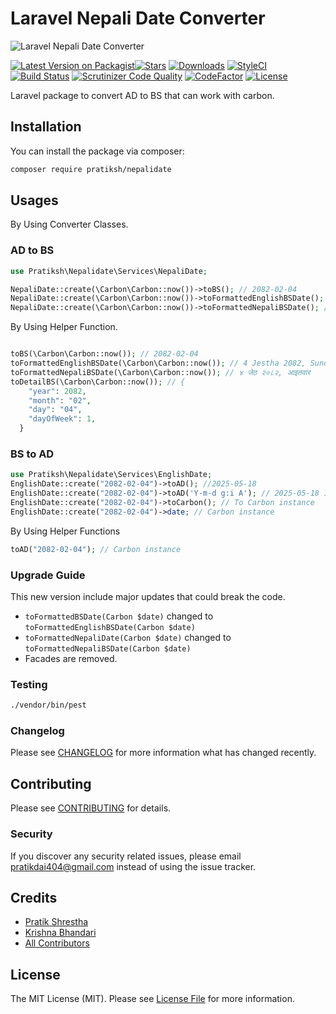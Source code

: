 # Laravel Nepali Date Converter

![Laravel Nepali Date Converter](https://github.com/pratiksh404/nepalidate/blob/main/screenshots/banner.png)

[![Latest Version on Packagist](https://img.shields.io/packagist/v/pratiksh/nepalidate.svg?style=flat-square)](https://packagist.org/packages/pratiksh/nepalidate)[![Stars](https://img.shields.io/github/stars/pratiksh404/nepalidate)](https://github.com/pratiksh404/nepalidate/stargazers) [![Downloads](https://img.shields.io/packagist/dt/pratiksh/nepalidate.svg?style=flat-square)](https://packagist.org/packages/pratiksh/nepalidate) [![StyleCI](https://github.styleci.io/repos/392884287/shield?branch=main)](https://github.styleci.io/repos/392884287?branch=main) [![Build Status](https://scrutinizer-ci.com/g/pratiksh404/nepalidate/badges/build.png?b=main)](https://scrutinizer-ci.com/g/pratiksh404/nepalidate/build-status/main) [![Scrutinizer Code Quality](https://scrutinizer-ci.com/g/pratiksh404/nepalidate/badges/quality-score.png?b=main)](https://scrutinizer-ci.com/g/pratiksh404/nepalidate/?branch=main) [![CodeFactor](https://www.codefactor.io/repository/github/pratiksh404/nepalidate/badge)](https://www.codefactor.io/repository/github/pratiksh404/nepalidate) [![License](https://img.shields.io/github/license/pratiksh404/nepalidate)](//packagist.org/packages/pratiksh/adminetic)

Laravel package to convert AD to BS that can work with carbon.

## Installation

You can install the package via composer:

```bash
composer require pratiksh/nepalidate
```

## Usages

By Using Converter Classes.

### AD to BS

```php
use Pratiksh\Nepalidate\Services\NepaliDate;

NepaliDate::create(\Carbon\Carbon::now())->toBS(); // 2082-02-04
NepaliDate::create(\Carbon\Carbon::now())->toFormattedEnglishBSDate(); // 4 Jestha 2082, Sunday
NepaliDate::create(\Carbon\Carbon::now())->toFormattedNepaliBSDate(); // ४ जेठ २०८२, आइतवार
```

By Using Helper Function.

```php

toBS(\Carbon\Carbon::now()); // 2082-02-04
toFormattedEnglishBSDate(\Carbon\Carbon::now()); // 4 Jestha 2082, Sunday
toFormattedNepaliBSDate(\Carbon\Carbon::now()); // ४ जेठ २०८२, आइतवार
toDetailBS(\Carbon\Carbon::now()); // {
    "year": 2082,
    "month": "02",
    "day": "04",
    "dayOfWeek": 1,
  }

```

### BS to AD
```php
use Pratiksh\Nepalidate\Services\EnglishDate;
EnglishDate::create("2082-02-04")->toAD(); //2025-05-18
EnglishDate::create("2082-02-04")->toAD('Y-m-d g:i A'); // 2025-05-18 12:00 AM
EnglishDate::create("2082-02-04")->toCarbon(); // To Carbon instance
EnglishDate::create("2082-02-04")->date; // Carbon instance
```
By Using Helper Functions
```php
toAD("2082-02-04"); // Carbon instance
```

### Upgrade Guide
This new version include major updates that could break the code.
 - `toFormattedBSDate(Carbon $date)` changed to `toFormattedEnglishBSDate(Carbon $date)`
 - `toFormattedNepaliDate(Carbon $date)` changed to `toFormattedNepaliBSDate(Carbon $date)`
 - Facades are removed.

### Testing

```bash
./vendor/bin/pest
```

### Changelog

Please see [CHANGELOG](CHANGELOG.md) for more information what has changed recently.

## Contributing

Please see [CONTRIBUTING](CONTRIBUTING.md) for details.

### Security

If you discover any security related issues, please email pratikdai404@gmail.com instead of using the issue tracker.

## Credits

- [Pratik Shrestha](https://github.com/pratiksh)
- [Krishna Bhandari](https://github.com/krishnahimself)
- [All Contributors](../../contributors)

## License

The MIT License (MIT). Please see [License File](LICENSE.md) for more information.
